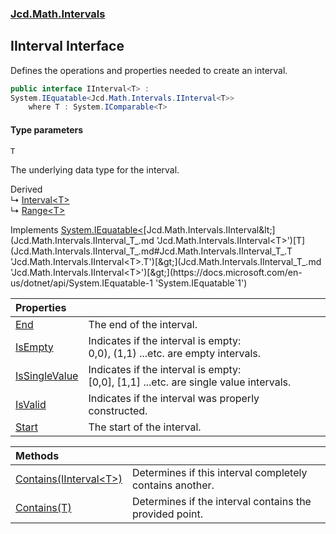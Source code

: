 ### [Jcd.Math.Intervals](Jcd.Math.Intervals.md 'Jcd.Math.Intervals')

## IInterval<T> Interface

Defines the operations and properties needed to create an interval.

```csharp
public interface IInterval<T> :
System.IEquatable<Jcd.Math.Intervals.IInterval<T>>
    where T : System.IComparable<T>
```
#### Type parameters

<a name='Jcd.Math.Intervals.IInterval_T_.T'></a>

`T`

The underlying data type for the interval.

Derived  
&#8627; [Interval&lt;T&gt;](Jcd.Math.Intervals.Interval_T_.md 'Jcd.Math.Intervals.Interval<T>')  
&#8627; [Range&lt;T&gt;](Jcd.Math.Intervals.Range_T_.md 'Jcd.Math.Intervals.Range<T>')

Implements [System.IEquatable&lt;](https://docs.microsoft.com/en-us/dotnet/api/System.IEquatable-1 'System.IEquatable`1')[Jcd.Math.Intervals.IInterval&lt;](Jcd.Math.Intervals.IInterval_T_.md 'Jcd.Math.Intervals.IInterval<T>')[T](Jcd.Math.Intervals.IInterval_T_.md#Jcd.Math.Intervals.IInterval_T_.T 'Jcd.Math.Intervals.IInterval<T>.T')[&gt;](Jcd.Math.Intervals.IInterval_T_.md 'Jcd.Math.Intervals.IInterval<T>')[&gt;](https://docs.microsoft.com/en-us/dotnet/api/System.IEquatable-1 'System.IEquatable`1')

| Properties | |
| :--- | :--- |
| [End](Jcd.Math.Intervals.IInterval_T_.End.md 'Jcd.Math.Intervals.IInterval<T>.End') | The end of the interval. |
| [IsEmpty](Jcd.Math.Intervals.IInterval_T_.IsEmpty.md 'Jcd.Math.Intervals.IInterval<T>.IsEmpty') | Indicates if the interval is empty:<br/>0,0), (1,1) ...etc. are empty intervals. |
| [IsSingleValue](Jcd.Math.Intervals.IInterval_T_.IsSingleValue.md 'Jcd.Math.Intervals.IInterval<T>.IsSingleValue') | Indicates if the interval is empty:<br/>[0,0], [1,1] ...etc. are single value intervals. |
| [IsValid](Jcd.Math.Intervals.IInterval_T_.IsValid.md 'Jcd.Math.Intervals.IInterval<T>.IsValid') | Indicates if the interval was properly constructed. |
| [Start](Jcd.Math.Intervals.IInterval_T_.Start.md 'Jcd.Math.Intervals.IInterval<T>.Start') | The start of the interval. |

| Methods | |
| :--- | :--- |
| [Contains(IInterval&lt;T&gt;)](Jcd.Math.Intervals.IInterval_T_.Contains(Jcd.Math.Intervals.IInterval_T_).md 'Jcd.Math.Intervals.IInterval<T>.Contains(Jcd.Math.Intervals.IInterval<T>)') | Determines if this interval completely contains another. |
| [Contains(T)](Jcd.Math.Intervals.IInterval_T_.Contains(T).md 'Jcd.Math.Intervals.IInterval<T>.Contains(T)') | Determines if the interval contains the provided point. |
